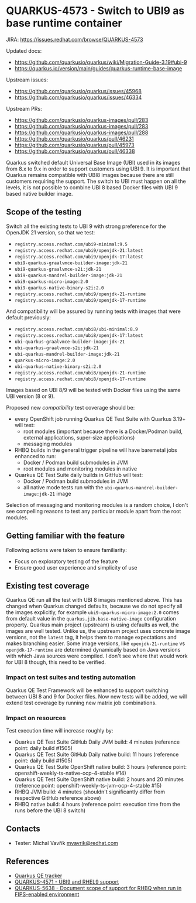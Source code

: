 # QUARKUS-4573 - Switch to UBI9 as base runtime container

JIRA: https://issues.redhat.com/browse/QUARKUS-4573

Updated docs:
- https://github.com/quarkusio/quarkus/wiki/Migration-Guide-3.19#ubi-9
- https://quarkus.io/version/main/guides/quarkus-runtime-base-image

Upstream issues: 
- https://github.com/quarkusio/quarkus/issues/45968
- https://github.com/quarkusio/quarkus/issues/46334

Upstream PRs:
- https://github.com/quarkusio/quarkus-images/pull/283
- https://github.com/quarkusio/quarkus-images/pull/283
- https://github.com/quarkusio/quarkus-images/pull/288
- https://github.com/quarkusio/quarkus/pull/46231
- https://github.com/quarkusio/quarkus/pull/45973
- https://github.com/quarkusio/quarkus/pull/46338

Quarkus switched default Universal Base Image (UBI) used in its images from 8.x to 9.x in order to support customers using UBI 9.
It is important that Quarkus remains compatible with UBI8 images because there are still customers requiring the support.
The switch to UBI must happen on all the levels, it is not possible to combine UBI 8 based Docker files with UBI 9 based native builder image.

## Scope of the testing
Switch all the existing tests to UBI 9 with strong preference for the OpenJDK 21 version, so that we test:

- `registry.access.redhat.com/ubi9-minimal:9.5`
- `registry.access.redhat.com/ubi9/openjdk-21:latest`
- `registry.access.redhat.com/ubi9/openjdk-17:latest`
- `ubi9-quarkus-graalvmce-builder-image:jdk-21`
- `ubi9-quarkus-graalvmce-s2i:jdk-21`
- `ubi9-quarkus-mandrel-builder-image:jdk-21`
- `ubi9-quarkus-micro-image:2.0`
- `ubi9-quarkus-native-binary-s2i:2.0`
- `registry.access.redhat.com/ubi9/openjdk-21-runtime`
- `registry.access.redhat.com/ubi9/openjdk-17-runtime`

And compatibility will be assured by running tests with images that were default previously:

- `registry.access.redhat.com/ubi8/ubi-minimal:8.9`
- `registry.access.redhat.com/ubi8/openjdk-17:latest`
- `ubi-quarkus-graalvmce-builder-image:jdk-21`
- `ubi-quarkus-graalvmce-s2i:jdk-21`
- `ubi-quarkus-mandrel-builder-image:jdk-21`
- `quarkus-micro-image:2.0`
- `ubi-quarkus-native-binary-s2i:2.0`
- `registry.access.redhat.com/ubi8/openjdk-21-runtime`
- `registry.access.redhat.com/ubi8/openjdk-17-runtime`

Images based on UBI 8/9 will be tested with Docker files using the same UBI version (8 or 9).

Proposed new _compatibility_ test coverage should be:

- every OpenShift job running Quarkus QE Test Suite with Quarkus 3.19+ will test:
  - root modules (important because there is a Docker/Podman build, external applications, super-size applications)
  - messaging modules
- RHBQ builds in the general trigger pipeline will have baremetal jobs enhanced to run:
  - Docker / Podman build submodules in JVM
  - root modules and monitoring modules in native
- Quarkus QE Test Suite daily builds in GitHub will test:
  - Docker / Podman build submodules in JVM
  - all native mode tests run with the `ubi-quarkus-mandrel-builder-image:jdk-21` image

Selection of messaging and monitoring modules is a random choice, I don't see compelling reasons to test any particular module apart from the root modules.

## Getting familiar with the feature
Following actions were taken to ensure familiarity:
- Focus on exploratory testing of the feature
- Ensure good user experience and simplicity of use

## Existing test coverage
Quarkus QE run all the test with UBI 8 images mentioned above.
This has changed when Quarkus changed defaults, because we do not specify all the images explicitly, for 
example `ubi9-quarkus-micro-image:2.0` comes from default value in the `quarkus.jib.base-native-image` configuration property.
Quarkus main project (upstream) is using defaults as well, the images are well tested.
Unlike us, the upstream project uses concrete image versions, not the `latest` tag, it helps them to manage expectations and makes branching easier.
Some image versions, like `openjdk-21-runtime` vs `openjdk-17-runtime` are determined dynamically based on Java versions with which Java sources were compiled.
I don't see where that would work for UBI 8 though, this need to be verified.

### Impact on test suites and testing automation
Quarkus QE Test Framework will be enhanced to support switching between UBI 8 and 9 for Docker files.
Now new tests will be added, we will extend test coverage by running new matrix job combinations.

### Impact on resources
Test execution time will increase roughly by:
- Quarkus QE Test Suite GitHub Daily JVM build: 4 minutes (reference point: daily build #1505)
- Quarkus QE Test Suite GitHub Daily native build: 11 hours (reference point: daily build #1505)
- Quarkus QE Test Suite OpenShift native build: 3 hours (reference point: openshift-weekly-ts-native-ocp-4-stable #14)
- Quarkus QE Test Suite OpenShift native build: 2 hours and 20 minutes (reference point: openshift-weekly-ts-jvm-ocp-4-stable #15)
- RHBQ JVM build: 4 minutes (shouldn't significantly differ from respective GitHub reference above)
- RHBQ native build: 4 hours (reference point: execution time from the runs before the UBI 8 switch)

## Contacts
* Tester: Michal Vavřík <mvavrik@redhat.com>

## References
- [Quarkus QE tracker](https://issues.redhat.com/browse/QQE-1340)
- [QUARKUS-4571 - UBI9 and RHEL9 support](https://issues.redhat.com/browse/QUARKUS-4571)
- [QUARKUS-5638 - Document scope of support for RHBQ when run in FIPS-enabled environment](https://issues.redhat.com/browse/QUARKUS-5638)